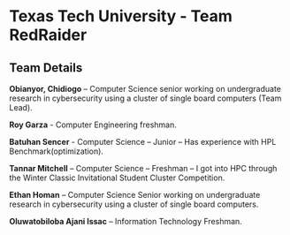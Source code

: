 # Texas Tech University - Team RedRaider



## Team Details

**Obianyor, Chidiogo** – Computer Science senior working on undergraduate research in
cybersecurity using a cluster of single board computers (Team Lead).

**Roy Garza** - Computer Engineering freshman.

**Batuhan Sencer** - Computer Science – Junior – Has experience with HPL
Benchmark(optimization).

**Tannar Mitchell** – Computer Science – Freshman – I got into HPC through the Winter Classic
Invitational Student Cluster Competition.

**Ethan Homan** – Computer Science Senior working on undergraduate research in cybersecurity
using a cluster of single board computers.

**Oluwatobiloba Ajani Issac** – Information Technology Freshman.
